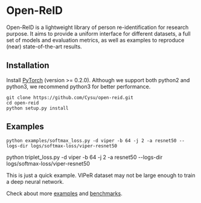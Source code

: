 # Open-ReID

Open-ReID is a lightweight library of person re-identification for research
purpose. It aims to provide a uniform interface for different datasets, a full
set of models and evaluation metrics, as well as examples to reproduce (near)
state-of-the-art results.

## Installation

Install [PyTorch](http://pytorch.org/) (version >= 0.2.0). Although we support
both python2 and python3, we recommend python3 for better performance.

```shell
git clone https://github.com/Cysu/open-reid.git
cd open-reid
python setup.py install
```

## Examples

```shell
python examples/softmax_loss.py -d viper -b 64 -j 2 -a resnet50 --logs-dir logs/softmax-loss/viper-resnet50
```
python triplet_loss.py -d viper -b 64 -j 2 -a resnet50 --logs-dir logs/softmax-loss/viper-resnet50

This is just a quick example. VIPeR dataset may not be large enough to train a deep neural network.

Check about more [examples](https://cysu.github.io/open-reid/examples/training_id.html)
and [benchmarks](https://cysu.github.io/open-reid/examples/benchmarks.html).
